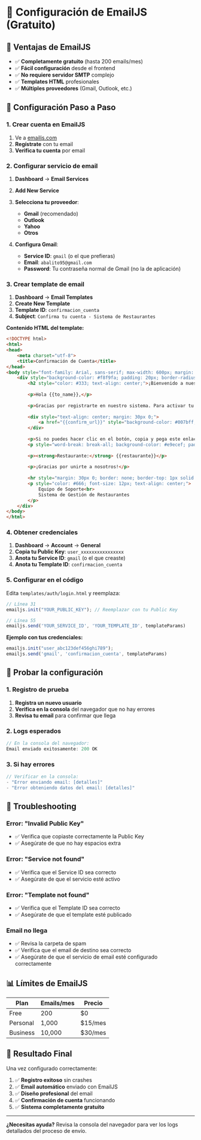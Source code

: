 # 📧 Configuración de EmailJS (Gratuito)

## 🎯 **Ventajas de EmailJS**

- ✅ **Completamente gratuito** (hasta 200 emails/mes)
- ✅ **Fácil configuración** desde el frontend
- ✅ **No requiere servidor SMTP** complejo
- ✅ **Templates HTML** profesionales
- ✅ **Múltiples proveedores** (Gmail, Outlook, etc.)

## 🚀 **Configuración Paso a Paso**

### **1. Crear cuenta en EmailJS**

1. Ve a [emailjs.com](https://www.emailjs.com/)
2. **Regístrate** con tu email
3. **Verifica tu cuenta** por email

### **2. Configurar servicio de email**

1. **Dashboard** → **Email Services**
2. **Add New Service**
3. **Selecciona tu proveedor**:
   - **Gmail** (recomendado)
   - **Outlook**
   - **Yahoo**
   - **Otros**

4. **Configura Gmail**:
   - **Service ID**: `gmail` (o el que prefieras)
   - **Email**: `abalito95@gmail.com`
   - **Password**: Tu contraseña normal de Gmail (no la de aplicación)

### **3. Crear template de email**

1. **Dashboard** → **Email Templates**
2. **Create New Template**
3. **Template ID**: `confirmacion_cuenta`
4. **Subject**: `Confirma tu cuenta - Sistema de Restaurantes`

**Contenido HTML del template:**
```html
<!DOCTYPE html>
<html>
<head>
    <meta charset="utf-8">
    <title>Confirmación de Cuenta</title>
</head>
<body style="font-family: Arial, sans-serif; max-width: 600px; margin: 0 auto; padding: 20px;">
    <div style="background-color: #f8f9fa; padding: 20px; border-radius: 10px;">
        <h2 style="color: #333; text-align: center;">¡Bienvenido a nuestro sistema de gestión de restaurantes! 🍽️</h2>
        
        <p>Hola {{to_name}},</p>
        
        <p>Gracias por registrarte en nuestro sistema. Para activar tu cuenta, haz clic en el siguiente botón:</p>
        
        <div style="text-align: center; margin: 30px 0;">
            <a href="{{confirm_url}}" style="background-color: #007bff; color: white; padding: 15px 30px; text-decoration: none; border-radius: 5px; display: inline-block; font-weight: bold;">Confirmar Cuenta</a>
        </div>
        
        <p>Si no puedes hacer clic en el botón, copia y pega este enlace en tu navegador:</p>
        <p style="word-break: break-all; background-color: #e9ecef; padding: 10px; border-radius: 3px; font-family: monospace;">{{confirm_url}}</p>
        
        <p><strong>Restaurante:</strong> {{restaurante}}</p>
        
        <p>¡Gracias por unirte a nosotros!</p>
        
        <hr style="margin: 30px 0; border: none; border-top: 1px solid #dee2e6;">
        <p style="color: #666; font-size: 12px; text-align: center;">
            Equipo de Soporte<br>
            Sistema de Gestión de Restaurantes
        </p>
    </div>
</body>
</html>
```

### **4. Obtener credenciales**

1. **Dashboard** → **Account** → **General**
2. **Copia tu Public Key**: `user_xxxxxxxxxxxxxxxx`
3. **Anota tu Service ID**: `gmail` (o el que creaste)
4. **Anota tu Template ID**: `confirmacion_cuenta`

### **5. Configurar en el código**

Edita `templates/auth/login.html` y reemplaza:

```javascript
// Línea 31
emailjs.init("YOUR_PUBLIC_KEY"); // Reemplazar con tu Public Key

// Línea 55
emailjs.send('YOUR_SERVICE_ID', 'YOUR_TEMPLATE_ID', templateParams)
```

**Ejemplo con tus credenciales:**
```javascript
emailjs.init("user_abc123def456ghi789");
emailjs.send('gmail', 'confirmacion_cuenta', templateParams)
```

## 🧪 **Probar la configuración**

### **1. Registro de prueba**
1. **Registra un nuevo usuario**
2. **Verifica en la consola** del navegador que no hay errores
3. **Revisa tu email** para confirmar que llega

### **2. Logs esperados**
```javascript
// En la consola del navegador:
Email enviado exitosamente: 200 OK
```

### **3. Si hay errores**
```javascript
// Verificar en la consola:
- "Error enviando email: [detalles]"
- "Error obteniendo datos del email: [detalles]"
```

## 🔧 **Troubleshooting**

### **Error: "Invalid Public Key"**
- ✅ Verifica que copiaste correctamente la Public Key
- ✅ Asegúrate de que no hay espacios extra

### **Error: "Service not found"**
- ✅ Verifica que el Service ID sea correcto
- ✅ Asegúrate de que el servicio esté activo

### **Error: "Template not found"**
- ✅ Verifica que el Template ID sea correcto
- ✅ Asegúrate de que el template esté publicado

### **Email no llega**
- ✅ Revisa la carpeta de spam
- ✅ Verifica que el email de destino sea correcto
- ✅ Asegúrate de que el servicio de email esté configurado correctamente

## 📊 **Límites de EmailJS**

| Plan | Emails/mes | Precio |
|------|------------|--------|
| Free | 200 | $0 |
| Personal | 1,000 | $15/mes |
| Business | 10,000 | $30/mes |

## 🎯 **Resultado Final**

Una vez configurado correctamente:

1. ✅ **Registro exitoso** sin crashes
2. ✅ **Email automático** enviado con EmailJS
3. ✅ **Diseño profesional** del email
4. ✅ **Confirmación de cuenta** funcionando
5. ✅ **Sistema completamente gratuito**

---

**¿Necesitas ayuda?** Revisa la consola del navegador para ver los logs detallados del proceso de envío.
